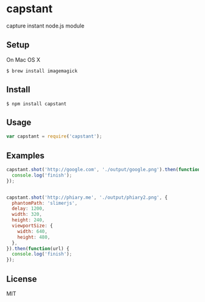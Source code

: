 # capstant
capture instant
node.js module

## Setup

On Mac OS X

```
$ brew install imagemagick
```


## Install

```
$ npm install capstant
```

## Usage

```js
var capstant = require('capstant');
```

## Examples

```js
capstant.shot('http://google.com', './output/google.png').then(function(url) {
  console.log('finish');
});

```

```js

capstant.shot('http://phiary.me', './output/phiary2.png', {
  phantomPath: 'slimerjs',
  delay: 1200,
  width: 320,
  height: 240,
  viewportSize: {
    width: 640,
    height: 480,
  },
}).then(function(url) {
  console.log('finish');
});
```

## License

MIT
